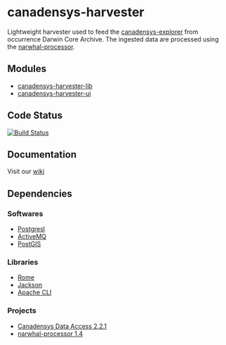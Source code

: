 canadensys-harvester
====================

Lightweight harvester used to feed the [canadensys-explorer](https://github.com/Canadensys/canadensys-explorer) from occurrence Darwin Core Archive. The ingested data are processed using the [narwhal-processor](https://github.com/Canadensys/narwhal-processor).

Modules
-------
* [canadensys-harvester-lib](https://github.com/Canadensys/canadensys-harvester/tree/master/canadensys-harvester-lib)
* [canadensys-harvester-ui](https://github.com/Canadensys/canadensys-harvester/tree/master/canadensys-harvester-ui)

Code Status
-----------
[![Build Status](https://travis-ci.org/Canadensys/canadensys-harvester.png)](https://travis-ci.org/Canadensys/canadensys-harvester)

Documentation
-------------
Visit our [wiki](https://github.com/Canadensys/canadensys-harvester/wiki)


Dependencies
------------
### Softwares
* [Postgresl](http://www.postgresql.org/)
* [ActiveMQ](http://activemq.apache.org/)
* [PostGIS](http://postgis.net/)

### Libraries
* [Rome](https://github.com/rometools/rome)
* [Jackson](https://github.com/FasterXML/jackson)
* [Apache CLI](http://commons.apache.org/proper/commons-cli/)

### Projects
* [Canadensys Data Access 2.2.1](https://github.com/Canadensys/canadensys-data-access)
* [narwhal-processor 1.4](https://github.com/Canadensys/narwhal-processor)
